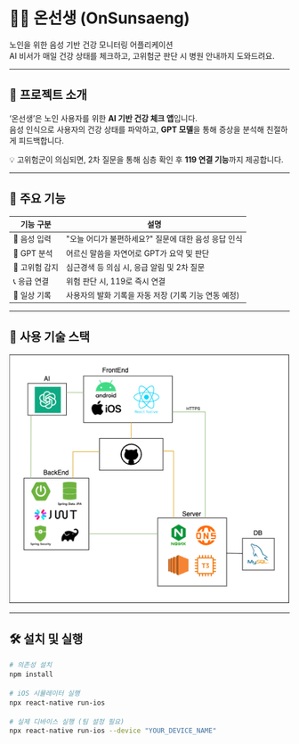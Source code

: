 # 👨‍⚕️ 온선생 (OnSunsaeng)

노인을 위한 음성 기반 건강 모니터링 어플리케이션  
AI 비서가 매일 건강 상태를 체크하고, 고위험군 판단 시 병원 안내까지 도와드려요.

---

## 📌 프로젝트 소개

‘온선생’은 노인 사용자를 위한 **AI 기반 건강 체크 앱**입니다.  
음성 인식으로 사용자의 건강 상태를 파악하고, **GPT 모델**을 통해 증상을 분석해 친절하게 피드백합니다.

💡 고위험군이 의심되면, 2차 질문을 통해 심층 확인 후 **119 연결 기능**까지 제공합니다.

---

## 📱 주요 기능

| 기능 구분 | 설명 |
|----------|------|
| 🎤 음성 입력 | "오늘 어디가 불편하세요?" 질문에 대한 음성 응답 인식 |
| 🧠 GPT 분석 | 어르신 말씀을 자연어로 GPT가 요약 및 판단 |
| 🚨 고위험 감지 | 심근경색 등 의심 시, 응급 알림 및 2차 질문 |
| 📞 응급 연결 | 위험 판단 시, 119로 즉시 연결 |
| 📝 일상 기록 | 사용자의 발화 기록을 자동 저장 (기록 기능 연동 예정) |

---

## 🧠 사용 기술 스택

![기술스택](https://github.com/BUSIRI-DongA/DoctorOn_portal/blob/main/pickbus.drawio.png)

---

## 🛠️ 설치 및 실행

```bash
# 의존성 설치
npm install

# iOS 시뮬레이터 실행
npx react-native run-ios

# 실제 디바이스 실행 (팀 설정 필요)
npx react-native run-ios --device "YOUR_DEVICE_NAME"
